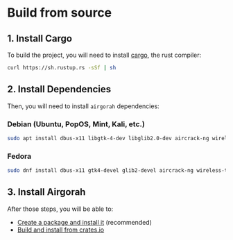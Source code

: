 # Build from source

## 1. Install Cargo

To build the project, you will need to install [cargo](https://www.rust-lang.org/tools/install), the rust compiler:

```sh
curl https://sh.rustup.rs -sSf | sh
```

## 2. Install Dependencies

Then, you will need to install `airgorah` dependencies:

### Debian (Ubuntu, PopOS, Mint, Kali, etc.)

```sh
sudo apt install dbus-x11 libgtk-4-dev libglib2.0-dev aircrack-ng wireless-tools
```

### Fedora

```sh
sudo dnf install dbus-x11 gtk4-devel glib2-devel aircrack-ng wireless-tools-1
```

## 3. Install Airgorah

After those steps, you will be able to:

- [Create a package and install it](packaging.md) (recommended)
- [Build and install from crates.io](installation.md)
